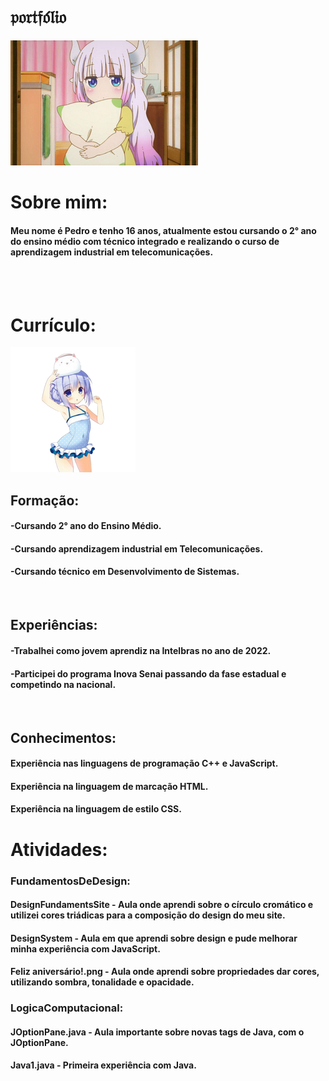 #  𝔭𝔬𝔯𝔱𝔣𝔬́𝔩𝔦𝔬 

<img src="Imagens/lolizin(3).png"> 
<br>

# Sobre mim:

#### Meu nome é Pedro e tenho 16 anos, atualmente estou cursando o 2° ano do ensino médio com técnico integrado e realizando o curso de aprendizagem industrial em telecomunicações. 

<br>
<br>

# Currículo:
<img src="Imagens/lolizin_2.png"> 

## Formação:
#### -Cursando 2° ano do Ensino Médio.
#### -Cursando aprendizagem industrial em Telecomunicações.
#### -Cursando técnico em Desenvolvimento de Sistemas.
<br>

## Experiências:
#### -Trabalhei como jovem aprendiz na Intelbras no ano de 2022.
#### -Participei do programa Inova Senai passando da fase estadual e competindo na nacional.
<br>

## Conhecimentos:
#### Experiência nas linguagens de programação C++ e JavaScript.
#### Experiência na linguagem de marcação HTML.
#### Experiência na linguagem de estilo CSS.

# Atividades:
### FundamentosDeDesign:
#### DesignFundamentsSite - Aula onde aprendi sobre o círculo cromático e utilizei cores triádicas para a composição do design do meu site.
#### DesignSystem - Aula em que aprendi sobre design e pude melhorar minha experiência com JavaScript.
#### Feliz aniversário!.png - Aula onde aprendi sobre propriedades dar cores, utilizando sombra, tonalidade e opacidade.
### LogicaComputacional:
#### JOptionPane.java - Aula importante sobre novas tags de Java, com o JOptionPane.
#### Java1.java - Primeira experiência com Java.
